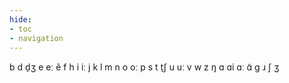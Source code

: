 ```yaml
---
hide:
- toc
- navigation
---
```

b
d
d̠ʒ
e
eː
ẽ
f
h
i
iː
j
k
l
m
n
o
oː
p
s
t
t̠ʃ
u
uː
v
w
z
ŋ
ɑ
ɑi
ɑː
ɑ̃
ɡ
ɹ
ʃ
ʒ
